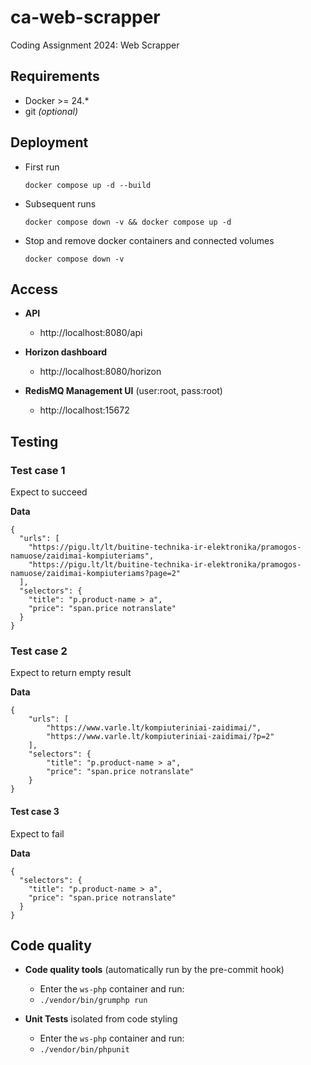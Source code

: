 # ca-web-scrapper 
Coding Assignment 2024: Web Scrapper

## Requirements

- Docker >= 24.*
- git *(optional)*


## Deployment

- First run

  ```docker compose up -d --build```


- Subsequent runs

  ```docker compose down -v && docker compose up -d```


- Stop and remove docker containers and connected volumes

  ```docker compose down -v```


## Access

- **API**
    - http://localhost:8080/api

- **Horizon dashboard**
    - http://localhost:8080/horizon

- **RedisMQ Management UI** (user:root, pass:root)
    - http://localhost:15672


## Testing

### Test case 1

Expect to succeed

**Data**

```
{
  "urls": [
    "https://pigu.lt/lt/buitine-technika-ir-elektronika/pramogos-namuose/zaidimai-kompiuteriams",
    "https://pigu.lt/lt/buitine-technika-ir-elektronika/pramogos-namuose/zaidimai-kompiuteriams?page=2"
  ],
  "selectors": {
    "title": "p.product-name > a",
    "price": "span.price notranslate"
  }
}
```

### Test case 2

Expect to return empty result

**Data**

```
{
    "urls": [
        "https://www.varle.lt/kompiuteriniai-zaidimai/",
        "https://www.varle.lt/kompiuteriniai-zaidimai/?p=2"
    ],
    "selectors": {
        "title": "p.product-name > a",
        "price": "span.price notranslate"
    }
}
```

#### Test case 3

Expect to fail

**Data**

```
{
  "selectors": {
    "title": "p.product-name > a",
    "price": "span.price notranslate"
  }
}
```
## Code quality

- **Code quality tools** (automatically run by the pre-commit hook) 
    - Enter the `ws-php` container and run:
    - `./vendor/bin/grumphp run`


- **Unit Tests** isolated from code styling
    - Enter the `ws-php` container and run:
    - `./vendor/bin/phpunit`
